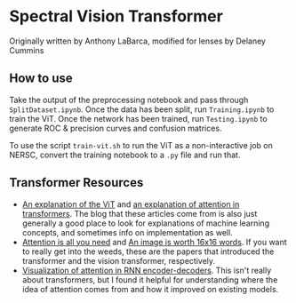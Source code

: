 # Spectral Vision Transformer
Originally written by Anthony LaBarca, modified for lenses by Delaney Cummins
## How to use
Take the output of the preprocessing notebook and pass through `SplitDataset.ipynb`. Once the data has been split, run `Training.ipynb` to train the ViT.
Once the network has been trained, run `Testing.ipynb` to generate ROC & precision curves and confusion matrices. 

To use the script `train-vit.sh` to run the ViT as a non-interactive job on NERSC, convert the training notebook to a `.py` file and run that. 

## Transformer Resources
- [An explanation of the ViT](https://machinelearningmastery.com/the-vision-transformer-model/) and [an explanation of attention in transformers](https://machinelearningmastery.com/the-vision-transformer-model/). The blog that these articles come from is also just generally a good place to look for explanations of machine learning concepts, and sometimes info on implementation as well.
- [Attention is all you need](https://arxiv.org/abs/1706.03762) and [An image is worth 16x16 words](https://arxiv.org/abs/2010.11929). If you want to really get into the weeds, these are the papers that introduced the transformer and the vision transformer, respectively.
- [Visualization of attention in RNN encoder-decoders](https://jalammar.github.io/visualizing-neural-machine-translation-mechanics-of-seq2seq-models-with-attention/). This isn't really about transformers, but I found it helpful for understanding where the idea of attention comes from and how it improved on existing models. 
